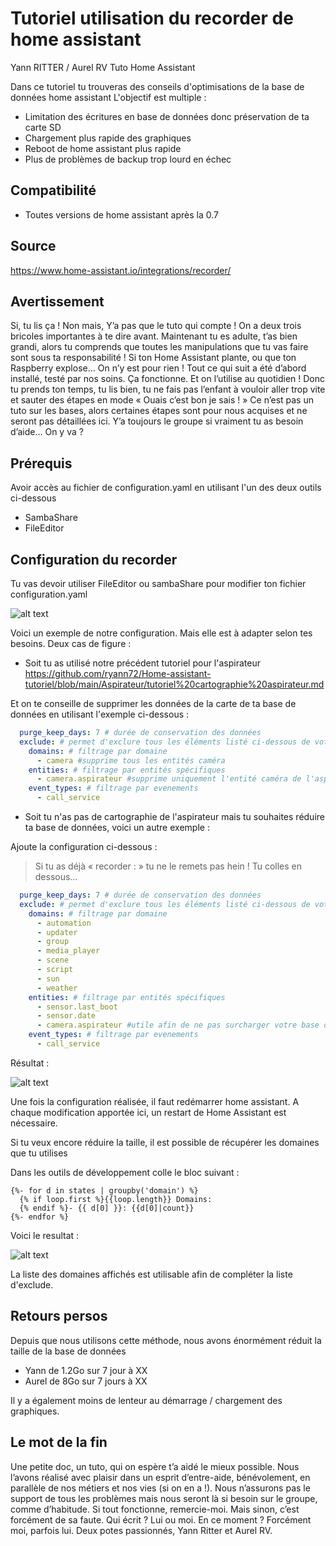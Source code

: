 # Tutoriel utilisation du recorder de home assistant
Yann RITTER / Aurel RV Tuto Home Assistant 

Dans ce tutoriel tu trouveras des conseils d'optimisations de la base de données home assistant
L'objectif est multiple : 
- Limitation des écritures en base de données donc préservation de ta carte SD
- Chargement plus rapide des graphiques 
- Reboot de home assistant plus rapide
- Plus de problèmes de backup trop lourd en échec


## Compatibilité
- Toutes versions de home assistant après la 0.7

## Source 
https://www.home-assistant.io/integrations/recorder/



## Avertissement 

Si, tu lis ça ! Non mais, Y’a pas que le tuto qui compte ! On a deux trois bricoles importantes à te dire avant.
Maintenant tu es adulte, t’as bien grandi, alors tu comprends que toutes les manipulations que tu vas faire sont sous ta responsabilité !
Si ton Home Assistant plante, ou que ton Raspberry explose… On n’y est pour rien !
Tout ce qui suit a été d’abord installé, testé par nos soins. Ça fonctionne. Et on l’utilise au quotidien !
Donc tu prends ton temps, tu lis bien, tu ne fais pas l’enfant à vouloir aller trop vite et sauter des étapes en mode « Ouais c’est bon je sais ! »
Ce n’est pas un tuto sur les bases, alors certaines étapes sont pour nous acquises et ne seront pas détaillées ici. Y’a toujours le groupe si vraiment tu as besoin d’aide…
On y va ?


## Prérequis

Avoir accès au fichier de configuration.yaml en utilisant l'un des deux outils ci-dessous
- SambaShare
- FileEditor

## Configuration du recorder
Tu vas devoir utiliser FileEditor ou sambaShare pour modifier ton fichier configuration.yaml

![alt text](https://github.com/ryann72/Home-assistant-tutoriel/blob/main/Recorder/Images/fichier.JPG)


Voici un exemple de notre configuration. Mais elle est à adapter selon tes besoins. 
Deux cas de figure :

-  Soit tu as utilisé notre précédent tutoriel pour l'aspirateur
https://github.com/ryann72/Home-assistant-tutoriel/blob/main/Aspirateur/tutoriel%20cartographie%20aspirateur.md 

Et on te conseille de supprimer les données de la carte de ta base de données en utilisant l'exemple ci-dessous :

````yaml recorder:
  purge_keep_days: 7 # durée de conservation des données
  exclude: # permet d'exclure tous les éléments listé ci-dessous de votre base de données
    domains: # filtrage par domaine
      - camera #supprime tous les entités caméra 
    entities: # filtrage par entités spécifiques
      - camera.aspirateur #supprime uniquement l'entité caméra de l'aspirateur
    event_types: # filtrage par evenements
      - call_service 
````
- Soit tu n'as pas de cartographie de l'aspirateur mais tu souhaites réduire ta base de données, voici un autre exemple :

Ajoute la configuration ci-dessous :
> Si tu as déjà « recorder : » tu ne le remets pas hein ! Tu colles en dessous…

````yaml recorder:
  purge_keep_days: 7 # durée de conservation des données
  exclude: # permet d'exclure tous les éléments listé ci-dessous de votre base de données
    domains: # filtrage par domaine
      - automation
      - updater
      - group
      - media_player
      - scene
      - script
      - sun
      - weather
    entities: # filtrage par entités spécifiques
      - sensor.last_boot 
      - sensor.date
      - camera.aspirateur #utile afin de ne pas surcharger votre base de donnée avec les coordonnées et carte de votre aspirateur chargé toutes les 5 secondes
    event_types: # filtrage par evenements
      - call_service 
````
Résultat : 

![alt text](https://github.com/ryann72/Home-assistant-tutoriel/blob/main/Recorder/Images/config1.JPG)

Une fois la configuration réalisée, il faut redémarrer home assistant.
A chaque modification apportée ici, un restart de Home Assistant est nécessaire.

Si tu veux encore réduire la taille, il est possible de récupérer les domaines que tu utilises

Dans les outils de développement colle le bloc suivant :
````
{%- for d in states | groupby('domain') %}
  {% if loop.first %}{{loop.length}} Domains:
  {% endif %}- {{ d[0] }}: {{d[0]|count}}
{%- endfor %}
````

Voici le resultat : 

![alt text](https://github.com/ryann72/Home-assistant-tutoriel/blob/main/Recorder/Images/domain2.jpg)

La liste des domaines affichés est utilisable afin de compléter la liste d'exclude.

## Retours persos
Depuis que nous utilisons cette méthode, nous avons énormément réduit la taille de la base de données
- Yann  de 1.2Go sur 7 jour à XX
- Aurel de 8Go sur 7 jours à XX

Il y a également moins de lenteur au démarrage / chargement des graphiques.

## Le mot de la fin
Une petite doc, un tuto, qui on espère t’a aidé le mieux possible.
Nous l’avons réalisé avec plaisir dans un esprit d’entre-aide, bénévolement, en parallèle de nos métiers et nos vies (si on en a !).
Nous n’assurons pas le support de tous les problèmes mais nous seront là si besoin sur le groupe, comme d’habitude.
Si tout fonctionne, remercie-moi.
Mais sinon, c’est forcément de sa faute.
Qui écrit ? Lui ou moi.
En ce moment ? Forcément moi, parfois lui.
Deux potes passionnés, Yann Ritter et Aurel RV.
